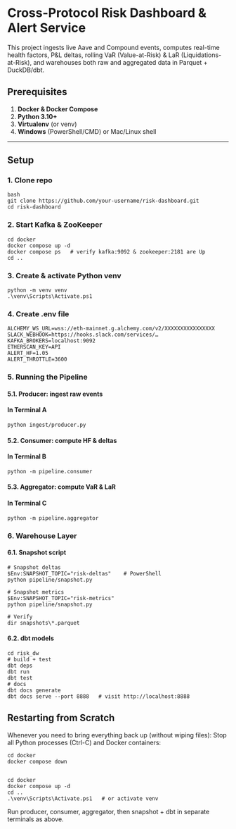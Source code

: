 # Cross-Protocol Risk Dashboard & Alert Service

This project ingests live Aave and Compound events, computes real-time health factors, P&L deltas, rolling VaR (Value-at-Risk) & LaR (Liquidations-at-Risk), and warehouses both raw and aggregated data in Parquet + DuckDB/dbt.


## Prerequisites

1. **Docker & Docker Compose**  
2. **Python 3.10+**  
3. **Virtualenv** (or venv)  
4. **Windows** (PowerShell/CMD) or Mac/Linux shell  

---

## Setup

### 1. **Clone repo**  

    bash
    git clone https://github.com/your-username/risk-dashboard.git
    cd risk-dashboard



### 2. Start Kafka & ZooKeeper

    cd docker
    docker compose up -d
    docker compose ps   # verify kafka:9092 & zookeeper:2181 are Up
    cd ..



### 3. Create & activate Python venv


    python -m venv venv
    .\venv\Scripts\Activate.ps1  




### 4. Create .env file
 
    ALCHEMY_WS_URL=wss://eth-mainnet.g.alchemy.com/v2/XXXXXXXXXXXXXXXX
    SLACK_WEBHOOK=https://hooks.slack.com/services/…
    KAFKA_BROKERS=localhost:9092
    ETHERSCAN_KEY=API
    ALERT_HF=1.05
    ALERT_THROTTLE=3600



### 5. Running the Pipeline
#### 5.1. Producer: ingest raw events
#### In Terminal A
    
    python ingest/producer.py


#### 5.2. Consumer: compute HF & deltas
#### In Terminal B

    python -m pipeline.consumer


#### 5.3. Aggregator: compute VaR & LaR
#### In Terminal C

    python -m pipeline.aggregator



### 6. Warehouse Layer
#### 6.1. Snapshot script

    # Snapshot deltas
    $Env:SNAPSHOT_TOPIC="risk-deltas"    # PowerShell
    python pipeline/snapshot.py

    # Snapshot metrics
    $Env:SNAPSHOT_TOPIC="risk-metrics"
    python pipeline/snapshot.py

    # Verify
    dir snapshots\*.parquet


#### 6.2. dbt models

    cd risk_dw
    # build + test
    dbt deps
    dbt run
    dbt test
    # docs
    dbt docs generate
    dbt docs serve --port 8888   # visit http://localhost:8888




## Restarting from Scratch
Whenever you need to bring everything back up (without wiping files):
Stop all Python processes (Ctrl-C) and Docker containers:

    cd docker
    docker compose down


    cd docker
    docker compose up -d
    cd ..
    .\venv\Scripts\Activate.ps1   # or activate venv

Run producer, consumer, aggregator, then snapshot + dbt in separate terminals as above.